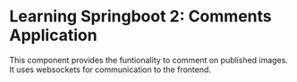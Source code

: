 # Learning Springboot 2: Comments Application  

This component provides the funtionality to comment on published images.  
It uses websockets for communication to the frontend.  

